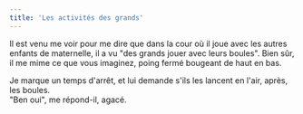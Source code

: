 ```yaml
---
title: 'Les activités des grands'
---
```


Il est venu me voir pour me dire que dans la cour où il joue avec les autres
enfants de maternelle, il a vu "des grands jouer avec leurs boules". Bien sûr,
il me mime ce que vous imaginez, poing fermé bougeant de haut en bas.

Je marque un temps d'arrêt, et lui demande s'ils les lancent en l'air, après,
les boules.  
"Ben oui", me répond-il, agacé.
